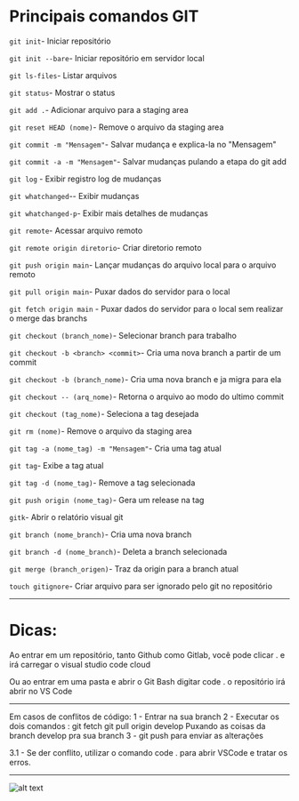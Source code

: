 # Principais comandos GIT
`git init`- Iniciar repositório

`git init --bare`- Iniciar repositório em servidor local

`git ls-files`- Listar arquivos

`git status`- Mostrar o status

`git add .`- Adicionar arquivo para a staging area

`git reset HEAD (nome)`- Remove o arquivo da staging area

`git commit -m "Mensagem"`- Salvar mudança e explica-la no "Mensagem"

`git commit -a -m "Mensagem"`- Salvar mudanças pulando a etapa do git add

`git log` - Exibir registro log de mudanças

`git whatchanged`-- Exibir mudanças

`git whatchanged-p`- Exibir mais detalhes de mudanças

`git remote`- Acessar arquivo remoto

`git remote origin diretorio`- Criar diretorio remoto

`git push origin main`- Lançar mudanças do arquivo local para o arquivo remoto

`git pull origin main`- Puxar dados do servidor para o local

`git fetch origin main` - Puxar dados do servidor para o local sem realizar o merge das branchs

`git checkout (branch_nome)`- Selecionar branch para trabalho

`git checkout -b <branch> <commit>`- Cria uma nova branch a partir de um commit

`git checkout -b (branch_nome)`- Cria uma nova branch e ja migra para ela

`git checkout -- (arq_nome)`- Retorna o arquivo ao modo do ultimo commit

`git checkout (tag_nome)`- Seleciona a tag desejada

`git rm (nome)`- Remove o arquivo da staging area

`git tag -a (nome_tag) -m "Mensagem"`- Cria uma tag atual

`git tag`- Exibe a tag atual

`git tag -d (nome_tag)`- Remove a tag selecionada

`git push origin (nome_tag)`- Gera um release na tag

`gitk`- Abrir o relatório visual git

`git branch (nome_branch)`- Cria uma nova branch

`git branch -d (nome_branch)`- Deleta a branch selecionada

`git merge (branch_origen)`- Traz da origin para a branch atual

`touch gitignore`- Criar arquivo para ser ignorado pelo git no repositório

------------------------------------------------------------------------------------

# Dicas:

Ao entrar em um repositório, tanto Github como Gitlab, você pode clicar . e irá carregar o visual studio code cloud

Ou ao entrar em uma pasta e abrir o Git Bash digitar code . o repositório irá abrir no VS Code

------------------------------------------------------------------------------------
Em casos de conflitos de código:
1 - Entrar na sua branch
2 - Executar os dois comandos : git fetch
				git pull origin develop
Puxando as coisas da branch develop pra sua branch
3 - git push para enviar as alterações

3.1 - Se der conflito, utilizar o comando code . para abrir VSCode e tratar os erros.

------------------------------------------------------------------------------------

![alt text](image.png)